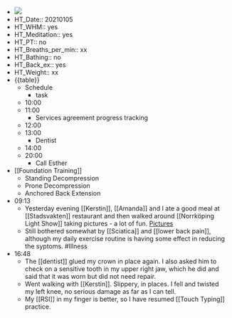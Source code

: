 - ![](https://firebasestorage.googleapis.com/v0/b/firescript-577a2.appspot.com/o/imgs%2Fapp%2FDavidsroam%2FL3aL1HBBn0.png?alt=media&token=052581d1-652b-4a5e-b648-1b60aaeda883)
- HT_Date:: 20210105
- HT_WHM:: yes
- HT_Meditation:: yes
- HT_PT:: no
- HT_Breaths_per_min:: xx 
- HT_Bathing:: no 
- HT_Back_ex:: yes
- HT_Weight:: xx
- {{table}} 
    - Schedule 
        - task
    - 10:00 
    - 11:00
        - Services agreement progress tracking 
    - 12:00
    - 13:00
        - Dentist
    - 14:00 
    - 20:00
        - Call Esther
- [[Foundation Training]]
    - Standing Decompression
    - Prone Decompression
    - Anchored Back Extension 
- 09:13
    - Yesterday evening [[Kerstin]], [[Amanda]] and I ate a good meal at [[Stadsvakten]] restaurant and then walked around [[Norrköping Light Show]] taking pictures - a lot of fun. [Pictures](https://www.davidsapire.com/Unlisted-galleries/Events/n-bpRWxq/20210104-Norrk%C3%B6ping-light-show/)
    - Still bothered somewhat by [[Sciatica]] and [[lower back pain]], although my daily exercise routine is having some effect in reducing the syptoms. #Illness
- 16:48
    - The [[dentist]] glued my crown in place again. I also asked him to check on a sensitive tooth in my upper right jaw, which he did and said that it was worn but did not need repair.
    - Went walking with [[Kerstin]]. Slippery, in places. I fell and twisted my left knee, no seríous damage as far as I can tell.
    - My [[RSI]] in  my finger is better, so I have resumed [[Touch Typing]] practice.
